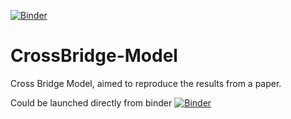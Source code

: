 [![Binder](https://mybinder.org/badge_logo.svg)](https://mybinder.org/v2/gh/beards-lab/CrossBridge-Model/dev?filepath=PythonCrossbridge.ipynb)
# CrossBridge-Model
Cross Bridge Model, aimed to reproduce the results from a paper.

Could be launched directly from binder [![Binder](https://mybinder.org/badge_logo.svg)](https://mybinder.org/v2/gh/beards-lab/CrossBridge-Model/dev?filepath=PythonCrossbridge.ipynb)



